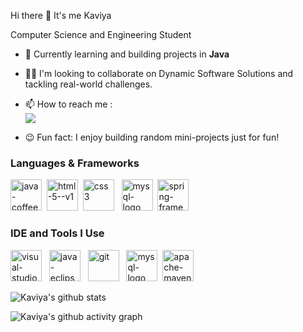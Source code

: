 Hi there 👋 It's me Kaviya 

Computer Science and Engineering Student



- 🌱 Currently learning and building projects in **Java**

- 👯‍♀️ I'm looking to collaborate on Dynamic Software Solutions and tackling real-world challenges.
  
- 📫 How to reach me :
  <br /> [<img src="https://img.shields.io/badge/Gmail-D14836?style=for-the-badge&logo=gmail&logoColor=white" />](kaviya.s0806@mail.com)
  
-  😉 Fun fact: I enjoy building random mini-projects just for fun!

  ### Languages & Frameworks
  <img height="50" width="50" src="https://icon.icepanel.io/Technology/svg/Java.svg" alt="java-coffee-cup-logo--v1"/>&nbsp;&nbsp;<img height="50" width="50" src="https://icon.icepanel.io/Technology/svg/HTML5.svg" alt="html-5--v1"/>&nbsp;&nbsp;<img height="50" width="50" src="https://icon.icepanel.io/Technology/svg/CSS3.svg" alt="css3"/> &nbsp;&nbsp;<img width="50" height="50" src="https://icon.icepanel.io/Technology/svg/MySQL.svg" alt="mysql-logo"/>&nbsp;&nbsp;<img width="50" height="50" src="https://icon.icepanel.io/Technology/svg/Spring.svg" alt="spring-framework"/>
  
### IDE and Tools I Use
<img width="50" height="50" src="https://icon.icepanel.io/Technology/svg/Visual-Studio-Code-%28VS-Code%29.svg" alt="visual-studio-code-2019"/> &nbsp;&nbsp;<img width="50" height="50" src="https://icon.icepanel.io/Technology/png-shadow-512/Eclipse-IDE.png" alt="java-eclipse"/> &nbsp;&nbsp;<img width="50" height="50" src="https://icon.icepanel.io/Technology/svg/Git.svg" alt="git"/> &nbsp;&nbsp;<img width="50" height="50" src="https://icon.icepanel.io/Technology/svg/Postman.svg" alt="mysql-logo"/>&nbsp;&nbsp;<img width="50" height="50" src="https://icon.icepanel.io/Technology/svg/Apache-Maven.svg" alt="apache-maven"/>

![Kaviya's github stats](https://github-readme-stats.vercel.app/api?username=kaviya-sivasankar&theme=dark&show_icons=true&&hide=issues,contribs)

![Kaviya's github activity graph](https://github-readme-activity-graph.vercel.app/graph?username=kaviya-sivasankar&bg_color=000000&color=ffffff&line=51f565&point=ffffff&area=true&hide_border=true)

<!---
kaviya-sivasankar/kaviya-sivasankar is a ✨ special ✨ repository because its `README.md` (this file) appears on your GitHub profile.
You can click the Preview link to take a look at your


